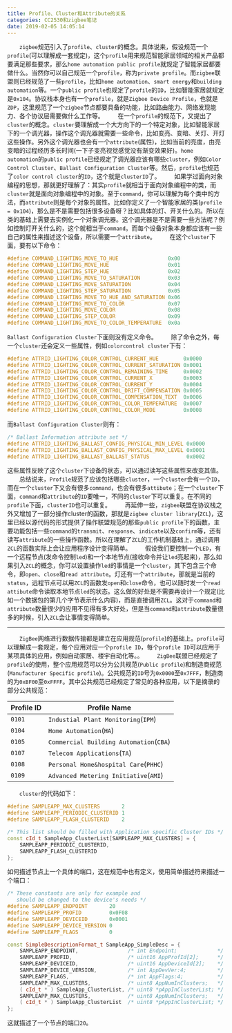 ```yaml
---
title: Profile、Cluster和Attribute的关系
categories: CC2530和zigbee笔记
date: 2019-02-05 14:05:14
---
```

&emsp;&emsp;`zigbee`规范引入了`profile`、`cluster`的概念。具体说来，假设规范一个`profile`(可以理解成一套规定)，这个`profile`用来规范智能家居领域的相关产品都要满足那些要求，那么`home automation public profile`就规定了智能家居都要做什么。当然你可以自己规范一个`profile`，称为`private profile`。而`zigbee`联盟则已经规范了一些`profile`，比如`home automation`、`smart energy`和`building automation`等。一个`public profile`也规定了`profile`的`ID`，比如智能家居就规定是`0x104`。协议栈本身也有一个`profile`，就是`Zigbee Device Profile`，也就是`ZDP`，这里规范了一个`zigbee`节点都要具备的功能，比如路由能力、网络发现能力、各个协议层需要做什么工作等。<!--more-->
&emsp;&emsp;在一个`profile`的规范下，又提出了`cluster`的概念。`cluster`要理解成一个大方向下的一个特定对象，比如智能家居下的一个调光器，操作这个调光器就需要一些命令，比如变亮、变暗、关灯、开灯这些操作。另外这个调光器也会有一个`attribute`(属性)，比如当前的亮度，由亮变暗的过程经历多长时间(一下子变亮视觉感觉没有渐变效果好)。`home automation`的`public profile`已经规定了调光器应该有哪些`cluster`，例如`Color Control Cluster`、`Ballast Configuration Cluster`等。然后，`profile`也规范了`color control cluster`的`ID`，这个就是`clusterID`了。
&emsp;&emsp;如果学过面向对象编程的思想，那就更好理解了：其实`profile`就相当于面向对象编程中的类，而`cluster`就是面向对象编程中的对象。至于`command`，你可以理解为每个类中的方法，而`attribute`则是每个对象的属性。比如你定义了一个智能家居的类(`profile = 0x104`)，那么是不是需要包括很多设备呀？比如具体的灯、开关什么的。所以在类的基础上需要去实例化一个对象调光器。这个调光器是不是需要一些方法呢？例如控制灯开关什么的，这个就相当于`command`。而每个设备对象本身都应该有一些自己的属性来描述这个设备，所以需要一个`attribute`。
&emsp;&emsp;在这个`cluster`下面，要有以下命令：

``` cpp
#define COMMAND_LIGHTING_MOVE_TO_HUE                0x00
#define COMMAND_LIGHTING_MOVE_HUE                   0x01
#define COMMAND_LIGHTING_STEP_HUE                   0x02
#define COMMAND_LIGHTING_MOVE_TO_SATURATION         0x03
#define COMMAND_LIGHTING_MOVE_SATURATION            0x04
#define COMMAND_LIGHTING_STEP_SATURATION            0x05
#define COMMAND_LIGHTING_MOVE_TO_HUE_AND_SATURATION 0x06
#define COMMAND_LIGHTING_MOVE_TO_COLOR              0x07
#define COMMAND_LIGHTING_MOVE_COLOR                 0x08
#define COMMAND_LIGHTING_STEP_COLOR                 0x09
#define COMMAND_LIGHTING_MOVE_TO_COLOR_TEMPERATURE  0x0a
```

`Ballast Configuration Cluster`下面则没有定义命令。
&emsp;&emsp;除了命令之外，每一个`cluster`还会定义一些属性，例如`colorcontrol cluster`下有：

``` cpp
#define ATTRID_LIGHTING_COLOR_CONTROL_CURRENT_HUE        0x0000
#define ATTRID_LIGHTING_COLOR_CONTROL_CURRENT_SATURATION 0x0001
#define ATTRID_LIGHTING_COLOR_CONTROL_REMAINING_TIME     0x0002
#define ATTRID_LIGHTING_COLOR_CONTROL_CURRENT_X          0x0003
#define ATTRID_LIGHTING_COLOR_CONTROL_CURRENT_Y          0x0004
#define ATTRID_LIGHTING_COLOR_CONTROL_DRIFT_COMPENSATION 0x0005
#define ATTRID_LIGHTING_COLOR_CONTROL_COMPENSATION_TEXT  0x0006
#define ATTRID_LIGHTING_COLOR_CONTROL_COLOR_TEMPERATURE  0x0007
#define ATTRID_LIGHTING_COLOR_CONTROL_COLOR_MODE         0x0008
```

而`Ballast Configuration Cluster`则有：

``` cpp
/* Ballast Information attribute set */
#define ATTRID_LIGHTING_BALLAST_CONFIG_PHYSICAL_MIN_LEVEL 0x0000
#define ATTRID_LIGHTING_BALLAST_CONFIG_PHYSICAL_MAX_LEVEL 0x0001
#define ATTRID_LIGHTING_BALLAST_BALLAST_STATUS            0x0002
```

这些属性反映了这个`cluster`下设备的状态，可以通过读写这些属性来改变其值。
&emsp;&emsp;总结说来，`Profile`规范了应该包括哪些`cluster`，一个`cluster`会有一个`ID`，而在一个`cluster`下又会有很多`command`，也会有很多`attibute`；在一个`cluster`下面，`command`和`attribute`的`ID`要唯一，不同的`cluster`下可以重复。在不同的`profile`下面，`clusterID`也可以重复。
&emsp;&emsp;再延伸一些，`zigbee`联盟在协议栈之外又增加了一部分操作cluster的函数，那就是`zigbee cluster library`(`ZCL`)，这里已经以源代码的形式提供了操作联盟规范的那些`public profile`下的函数，主要功能包括一些`command`的`transmit`、`response`、`indicate`以及`confirm`等，还有读写`attribute`的一些操作函数。所以在理解了`ZCL`的工作机制基础上，通过调用`ZCL`的函数实际上会让应用程序设计变得简单。
&emsp;&emsp;假设我们要控制一个`LED`，有一个远程节点(发命令控制`led`)和一个本地节点(接收命令并让`led`亮起来)，那么如果引入`ZCL`的概念，你可以设置操作`led`的事情是一个`cluster`，其下包含三个命令，即`open`、`close`和`read attribute`。灯还有一个`attribute`，那就是当前的`status`，远程节点可以用`ZCL`的函数发`open`和`close`命令，也可以随时发一个`read attibute`命令读取本地节点`led`的状态。这么做的好处是不需要再设计一个规定(比如一个数据包的第几个字节表示什么内容)，而是直接调用`ZCL`。这对于`command`和`attribute`数量很少的应用不见得有多大好处，但是当`command`和`attribute`数量很多的时候，引入`ZCL`会让事情变得简单。

---

&emsp;&emsp;`ZigBee`网络进行数据传输都是建立在应用规范(`profile`)的基础上。`profile`可以理解成一套规定，每个应用对应一个`profile ID`，每个`profile ID`可以应用于某项具体的应用，例如自动家居、楼宇自动化等。。
&emsp;&emsp;`ZigBee`联盟已经规定了`profile`的使用，整个应用规范可以分为公共规范(`Public profile`)和制造商规范(`Manufacturer Specific profile`)。公共规范的`ID`号为`0x0000`至`0x7FFF`，制造商的为`0xBF00`至`0xFFFF`。其中公共规范已经规定了常见的各种应用，以下是摘录的部分公共规范：

Profile ID | Profile Name
-----------|-------------
`0101`     | `Industial Plant Monitoring`(`IPM`)
`0104`     | `Home Automation`(`HA`)
`0105`     | `Commercial Building Automation`(`CBA`)
`0107`     | `Telecom Applications`(`TA`)
`0108`     | `Personal Home&hospital Care`(`PHHC`)
`0109`     | `Advanced Metering Initiative`(`AMI`)

&emsp;&emsp;`cluster`的代码如下：

``` cpp
#define SAMPLEAPP_MAX_CLUSTERS       2
#define SAMPLEAPP_PERIODIC_CLUSTERID 1
#define SAMPLEAPP_FLASH_CLUSTERID    2

/* This list should be filled with Application specific Cluster IDs */
const cId_t SampleApp_ClusterList[SAMPLEAPP_MAX_CLUSTERS] = {
    SAMPLEAPP_PERIODIC_CLUSTERID,
    SAMPLEAPP_FLASH_CLUSTERID
};
```

如何描述节点上一个具体的端口，这在规范中也有定义，使用简单描述符来描述一个端口：

``` cpp
/* These constants are only for example and
   should be changed to the device's needs */
#define SAMPLEAPP_ENDPOINT       20
#define SAMPLEAPP_PROFID         0x0F08
#define SAMPLEAPP_DEVICEID       0x0001
#define SAMPLEAPP_DEVICE_VERSION 0
#define SAMPLEAPP_FLAGS          0

const SimpleDescriptionFormat_t SampleApp_SimpleDesc = {
    SAMPLEAPP_ENDPOINT,                /* int Endpoint;             */
    SAMPLEAPP_PROFID,                  /* uint16 AppProfId[2];      */
    SAMPLEAPP_DEVICEID,                /* uint16 AppDeviceId[2];    */
    SAMPLEAPP_DEVICE_VERSION,          /* int AppDevVer:4;          */
    SAMPLEAPP_FLAGS,                   /* int AppFlags:4;           */
    SAMPLEAPP_MAX_CLUSTERS,            /* uint8 AppNumInClusters;   */
    ( cId_t * ) SampleApp_ClusterList, /* uint8 *pAppInClusterList; */
    SAMPLEAPP_MAX_CLUSTERS,            /* uint8 AppNumInClusters;   */
    ( cId_t * ) SampleApp_ClusterList  /* uint8 *pAppInClusterList; */
};
```

这就描述了一个节点的端口`20`。